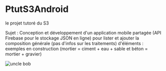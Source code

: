 # PtutS3Android
le projet tutoré du S3

Sujet : 
Conception et développement d'un application mobile partagée (API Firebase pour le stockage JSON en ligne) pour lister et ajouter la composition générale (pas d'infos sur les traitements) d'éléments  : exemples en construction (mortier = ciment + eau + sable et béton = mortier + gravier)


![uncle bob](https://media.itkonekt.com/2019/12/UncleBob.png)

